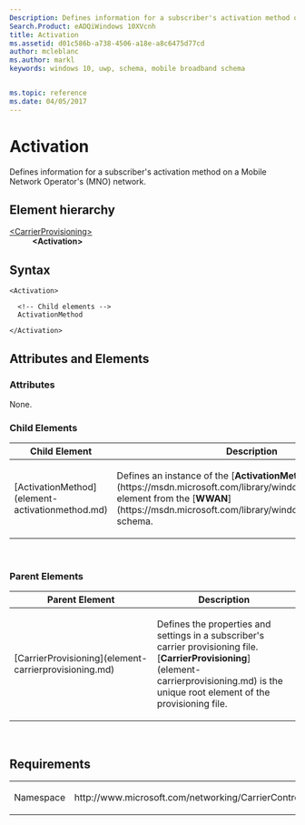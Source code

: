 ```yaml
---
Description: Defines information for a subscriber's activation method on a Mobile Network Operator's (MNO) network.
Search.Product: eADQiWindows 10XVcnh
title: Activation
ms.assetid: d01c586b-a738-4506-a18e-a8c6475d77cd
author: mcleblanc
ms.author: markl
keywords: windows 10, uwp, schema, mobile broadband schema


ms.topic: reference
ms.date: 04/05/2017
---
```


# Activation


Defines information for a subscriber's activation method on a Mobile Network Operator's (MNO) network.

## Element hierarchy

<dl>
<dt><a href="element-carrierprovisioning.md">&lt;CarrierProvisioning&gt;</a></dt>
<dd><b>&lt;Activation&gt;</b></dd>
</dl>

## Syntax

``` syntax
<Activation>

  <!-- Child elements -->
  ActivationMethod

</Activation>
```

## Attributes and Elements


### Attributes

None.

### Child Elements

<table>
<colgroup>
<col width="50%" />
<col width="50%" />
</colgroup>
<thead>
<tr class="header">
<th>Child Element</th>
<th>Description</th>
</tr>
</thead>
<tbody>
<tr class="odd">
<td>[ActivationMethod](element-activationmethod.md)</td>
<td><p>Defines an instance of the [<strong>ActivationMethod</strong>](https://msdn.microsoft.com/library/windows/apps/hh868442) element from the [<strong>WWAN</strong>](https://msdn.microsoft.com/library/windows/apps/hh868486) schema.</p></td>
</tr>
</tbody>
</table>

 

### Parent Elements

<table>
<colgroup>
<col width="50%" />
<col width="50%" />
</colgroup>
<thead>
<tr class="header">
<th>Parent Element</th>
<th>Description</th>
</tr>
</thead>
<tbody>
<tr class="odd">
<td>[CarrierProvisioning](element-carrierprovisioning.md)</td>
<td><p>Defines the properties and settings in a subscriber's carrier provisioning file. [<strong>CarrierProvisioning</strong>](element-carrierprovisioning.md) is the unique root element of the provisioning file.</p></td>
</tr>
</tbody>
</table>

 

## Requirements

<table>
<colgroup>
<col width="50%" />
<col width="50%" />
</colgroup>
<tbody>
<tr class="odd">
<td><p>Namespace</p></td>
<td><p>http://www.microsoft.com/networking/CarrierControl/v1</p></td>
</tr>
</tbody>
</table>

 

 



